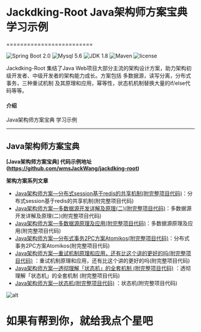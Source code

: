  # Jackdking-Root  Java架构师方案宝典 学习示例
=========================

![Spring Boot 2.0](https://img.shields.io/badge/Spring%20Boot-2.0-brightgreen.svg)
![Mysql 5.6](https://img.shields.io/badge/Mysql-5.6-blue.svg)
![JDK 1.8](https://img.shields.io/badge/JDK-1.8-brightgreen.svg)
![Maven](https://img.shields.io/badge/Maven-3.5.0-yellowgreen.svg)
![license](https://img.shields.io/badge/license-MPL--2.0-blue.svg)
 
Jackdking-Root 集结了Java Web项目大部分主流的架构设计方案，助力架构初级开发者、中级开发者的架构能力成长。方案包括 多数据源，读写分离，分布式事务，三种重试机制 及其原理和应用，幂等性，状态机机制替换大量的if/else代码等等。

#### 介绍
Java架构师方案宝典 学习示例

---

## Java架构师方案宝典

**[Java架构师方案宝典] 代码示例地址(https://github.com/wmsJackWang/jackdking-root)**


**架构方案系列文章**

- [Java架构师方案—分布式session基于redis的共享机制(附完整项目代码)](http://bittechblog.com/blog/article/26)：分布式session基于redis的共享机制(附完整项目代码)
- [Java架构师方案—多数据源开发详解及原理(二)(附完整项目代码)](http://bittechblog.com/blog/article/11)：多数据源开发详解及原理(二)(附完整项目代码)
- [Java架构师方案—多数据源原理及应用(附完整项目代码)](http://bittechblog.com/blog/article/10)：多数据源原理及应用(附完整项目代码)
- [Java架构师方案—分布式事务2PC方案Atomikos(附完整项目代码)](http://bittechblog.com/blog/article/9)：分布式事务2PC方案Atomikos(附完整项目代码)
- [Java架构师方案—重试机制原理和应用，还有比这个讲的更好的吗(附完整项目代码)](http://bittechblog.com/blog/article/8) ：重试机制原理和应用，还有比这个讲的更好的吗(附完整项目代码)
- [Java架构师方案—透彻理解「状态机」的全套机制 (附完整项目代码)](http://bittechblog.com/blog/article/6) ：透彻理解「状态机」的全套机制 (附完整项目代码)
- [Java架构师方案—状态机(附完整项目代码)](http://bittechblog.com/blog/article/5) ：状态机(附完整项目代码)

 
 ![alt](http://bittechblog.com/upload/2020/09/09lcf8rcngi7qogr80af33gcvs.gif)
 
# 如果有帮到你，就给我点个星吧
